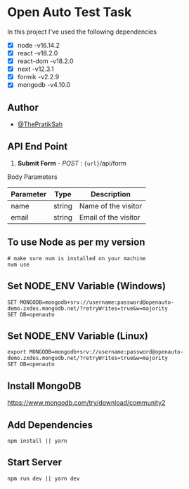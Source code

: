 # Open Auto Test Task

In this project I've used the following dependencies

- [x] node -v16.14.2
- [x] react -v18.2.0
- [x] react-dom -v18.2.0
- [x] next -v12.3.1
- [x] formik -v2.2.9
- [x] mongodb -v4.10.0

## Author

- [@ThePratikSah](https://www.github.com/ThePratikSah)

## API End Point

1. __Submit Form__ - _POST_ : `{url}`/api/form

Body Parameters

| Parameter | Type   | Description          |
|-----------|--------|----------------------|
| name      | string | Name of the visitor  |
| email     | string | Email of the visitor |


## To use Node as per my version
```
# make sure nvm is installed on your machine
nvm use
```

## Set NODE_ENV Variable (Windows)

```
SET MONGODB=mongodb+srv://username:password@openauto-demo.zxdes.mongodb.net/?retryWrites=true&w=majority
SET DB=openauto
```

## Set NODE_ENV Variable (Linux)

```
export MONGODB=mongodb+srv://username:password@openauto-demo.zxdes.mongodb.net/?retryWrites=true&w=majority
SET DB=openauto
```

## Install MongoDB

https://www.mongodb.com/try/download/community2

## Add Dependencies

```
npm install || yarn
```

## Start Server
```
npm run dev || yarn dev
```
